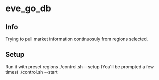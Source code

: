 # eve_go_db

Info
----
Trying to pull market information continuosuly from regions selected. 


Setup
-----

Run it with preset regions
./control.sh --setup
(You'll be prompted a few times)
./control.sh --start

